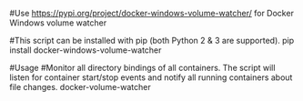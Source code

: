 #Use https://pypi.org/project/docker-windows-volume-watcher/ for Docker Windows volume watcher

#This script can be installed with pip (both Python 2 & 3 are supported).
pip install docker-windows-volume-watcher

#Usage
#Monitor all directory bindings of all containers. The script will listen for container start/stop events and notify all running containers about file changes.
docker-volume-watcher
